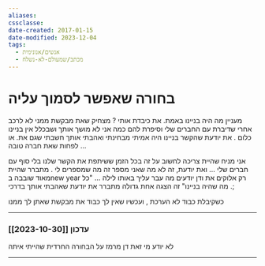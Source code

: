 ```yaml
---
aliases: 
cssclasse: 
date-created: 2017-01-15
date-modified: 2023-12-04
tags:
  - אנשים/אנונימית
  - מכתב/שמעולם-לא-נשלח
---
```


# בחורה שאפשר לסמוך עליה

מעניין מה היה בניינו באמת.
את כיבדת אותי ?
מצחיק שאת מבקשת ממני לא לרכב אחרי שדיברת עם החברים שלי וסיפרת להם כמה אני לא מושך אותך ושבכלל אין בניינו כלום .
 את יודעת שהקשר בניינו היה אמיתי מבחינתי ואהבתי אותך
חשבתי שגם את. או לפחות שאת חברה טובה ...

אני מניח שהיית צריכה לחשוב על זה בכל הזמן ששיתפת את הקשר שלנו בלי סוף עם חברים שלי ...
ואת יודעת, זה לא מה שאני מספר זה מה שמספרים לי . מתברר שהיית מאוד שובבה בnew year
רק אלוקים את ודן יודעים מה עבר עליך באותו לילה ...
"כל מה שהיה בניינו" זה הצגה אחת גדולה מתברר
את יודעת שאהבתי אותך בדרכי .;

כשקיבלת כבוד לא הערכת , ועכשיו שאין לך כבוד את מבקשת שאתן לך ממנו

-----

### עדכון [[2023-10-30]]

לא יודע מי זאת
דן מרמז על הבחורה החרדית שהייתי איתה

----
